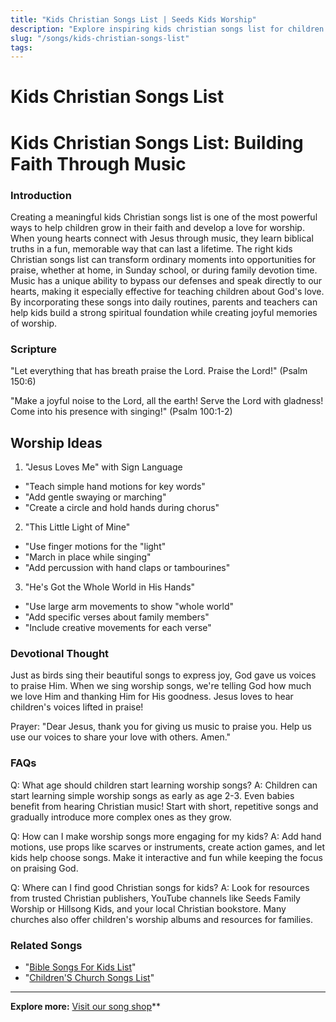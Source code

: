 ```yaml
---
title: "Kids Christian Songs List | Seeds Kids Worship"
description: "Explore inspiring kids christian songs list for children's worship and faith development. Biblical music resources for families and ministry."
slug: "/songs/kids-christian-songs-list"
tags:
---
```


# Kids Christian Songs List

# Kids Christian Songs List: Building Faith Through Music

### Introduction
Creating a meaningful kids Christian songs list is one of the most powerful ways to help children grow in their faith and develop a love for worship. When young hearts connect with Jesus through music, they learn biblical truths in a fun, memorable way that can last a lifetime. The right kids Christian songs list can transform ordinary moments into opportunities for praise, whether at home, in Sunday school, or during family devotion time. Music has a unique ability to bypass our defenses and speak directly to our hearts, making it especially effective for teaching children about God's love. By incorporating these songs into daily routines, parents and teachers can help kids build a strong spiritual foundation while creating joyful memories of worship.

### Scripture
"Let everything that has breath praise the Lord. Praise the Lord!" (Psalm 150:6)

"Make a joyful noise to the Lord, all the earth! Serve the Lord with gladness! Come into his presence with singing!" (Psalm 100:1-2)

## Worship Ideas
1. "Jesus Loves Me" with Sign Language
- "Teach simple hand motions for key words"
- "Add gentle swaying or marching"
- "Create a circle and hold hands during chorus"

2. "This Little Light of Mine"
- "Use finger motions for the "light"
- "March in place while singing"
- "Add percussion with hand claps or tambourines"

3. "He's Got the Whole World in His Hands"
- "Use large arm movements to show "whole world"
- "Add specific verses about family members"
- "Include creative movements for each verse"

### Devotional Thought
Just as birds sing their beautiful songs to express joy, God gave us voices to praise Him. When we sing worship songs, we're telling God how much we love Him and thanking Him for His goodness. Jesus loves to hear children's voices lifted in praise!

Prayer: "Dear Jesus, thank you for giving us music to praise you. Help us use our voices to share your love with others. Amen."

### FAQs

Q: What age should children start learning worship songs?
A: Children can start learning simple worship songs as early as age 2-3. Even babies benefit from hearing Christian music! Start with short, repetitive songs and gradually introduce more complex ones as they grow.

Q: How can I make worship songs more engaging for my kids?
A: Add hand motions, use props like scarves or instruments, create action games, and let kids help choose songs. Make it interactive and fun while keeping the focus on praising God.

Q: Where can I find good Christian songs for kids?
A: Look for resources from trusted Christian publishers, YouTube channels like Seeds Family Worship or Hillsong Kids, and your local Christian bookstore. Many churches also offer children's worship albums and resources for families.

### Related Songs

- "[Bible Songs For Kids List](/songs/bible-songs-for-kids-list/)"
- "[Children'S Church Songs List](/songs/children-s-church-songs-list/)"

---

**Explore more:** [Visit our song shop](https://seedskidsworship.com/shop)**

<!-- Schema Markup -->
<script type="application/ld+json">
{
  "@context": "https://schema.org",
  "@type": "MusicRecording",
  "name": "Kids Christian Songs List",
  "byArtist": {
    "@type": "MusicGroup",
    "name": "Seeds Kids Worship"
  },
  "isFamilyFriendly": true,
  "url": "https://seedskidsworship.com/songs/kids-christian-songs-list/"
}
</script>